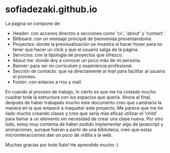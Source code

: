 # sofiadezaki.github.io

La pagina se compone de: 
- Header: con accesos directos a secciones como 'cv', 'about' y 'contact'.
- Billboard: con un mensaje principal de bienvenida presentandome. 
- Proyectos: donde la previsualización se muestra al hacer hover para no tener que hacer un click y que el usuario salga de la página. 
- Servicios: con la tipología de proyectos que ofrezco.
- About me: donde doy a conocer un poco más de mi persona.
- Banner: para ver mi curriculum y experiencia profesional.
- Sección de contacto: que va directamente al mail para facilitar al usuario el proceso.
- Footer: con enlaces a rrss y mail. 


En cuando al proceso de trabajo, lo cierto es que me ha costado mucho cuadrar toda la estructura con los espacios que quería. Ahora al final, después de haber trabajado mucho este documento creo que cambiaría la manera en la que empecé a maquetar este proyecto. Me parece que me he liado mucho creando clases y creo que sería más eficaz utilizar el 'child' para llamar a un elemento sin necesidad de crear una clase nueva. 
Por otro lado, estoy muy contenta de haber podido implementar algo de javascript y animaciones, aunque fueran a partir de una biblioteca, creo que estas microinteracciones dan un poco de vidilla a la web. 

Muchas gracias por todo Ítalo! He aprendido mucho :) 